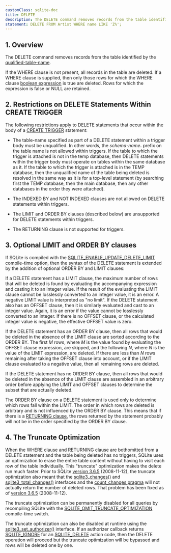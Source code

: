 ```yaml
---
customClass: sqlite-doc
title: DELETE
description: The DELETE command removes records from the table identified by the qualified-table-name.
statement: DELETE FROM Artist WHERE name LIKE 'Z%';
---
```


## 1. Overview

<!-- do-not-touch-svg-import: 'delete.svg' -->

The DELETE command removes records from the table identified by the
<a href="https://www.sqlite.org/syntax/qualified-table-name.html"
target="_blank">qualified-table-name</a>.

If the WHERE clause is not present, all records in the table are
deleted. If a WHERE clause is supplied, then only those rows for which
the WHERE clause [boolean expression](lang_expr#booleanexpr) is true are
deleted. Rows for which the expression is false or NULL are retained.

## 2. Restrictions on DELETE Statements Within CREATE TRIGGER

The following restrictions apply to DELETE statements that occur within
the body of a [CREATE TRIGGER](lang_createtrigger) statement:

- The <span class="yyterm">table-name</span> specified as part of a
  DELETE statement within a trigger body must be unqualified. In other
  words, the _schema-name_**.** prefix on the table name is not allowed
  within triggers. If the table to which the trigger is attached is not
  in the temp database, then DELETE statements within the trigger body
  must operate on tables within the same database as it. If the table to
  which the trigger is attached is in the TEMP database, then the
  unqualified name of the table being deleted is resolved in the same
  way as it is for a top-level statement (by searching first the TEMP
  database, then the main database, then any other databases in the
  order they were attached).

- The INDEXED BY and NOT INDEXED clauses are not allowed on DELETE
  statements within triggers.

- The LIMIT and ORDER BY clauses (described below) are unsupported for
  DELETE statements within triggers.

- The RETURNING clause is not supported for triggers.

## 3. Optional LIMIT and ORDER BY clauses

If SQLite is compiled with the
<a href="https://www.sqlite.org/compile.html#enable_update_delete_limit"
target="_blank">SQLITE_ENABLE_UPDATE_DELETE_LIMIT</a> compile-time
option, then the syntax of the DELETE statement is extended by the
addition of optional ORDER BY and LIMIT clauses:

<!-- do-not-touch-svg-import: 'delete2.svg' -->

If a DELETE statement has a LIMIT clause, the maximum number of rows
that will be deleted is found by evaluating the accompanying expression
and casting it to an integer value. If the result of the evaluating the
LIMIT clause cannot be losslessly converted to an integer value, it is
an error. A negative LIMIT value is interpreted as "no limit". If the
DELETE statement also has an OFFSET clause, then it is similarly
evaluated and cast to an integer value. Again, it is an error if the
value cannot be losslessly converted to an integer. If there is no
OFFSET clause, or the calculated integer value is negative, the
effective OFFSET value is zero.

If the DELETE statement has an ORDER BY clause, then all rows that would
be deleted in the absence of the LIMIT clause are sorted according to
the ORDER BY. The first *M* rows, where *M* is the value found by
evaluating the OFFSET clause expression, are skipped, and the following
*N*, where *N* is the value of the LIMIT expression, are deleted. If
there are less than *N* rows remaining after taking the OFFSET clause
into account, or if the LIMIT clause evaluated to a negative value, then
all remaining rows are deleted.

If the DELETE statement has no ORDER BY clause, then all rows that would
be deleted in the absence of the LIMIT clause are assembled in an
arbitrary order before applying the LIMIT and OFFSET clauses to
determine the subset that are actually deleted.

The ORDER BY clause on a DELETE statement is used only to determine
which rows fall within the LIMIT. The order in which rows are deleted is
arbitrary and is not influenced by the ORDER BY clause. This means that
if there is a [RETURNING clause](lang_returning), the rows returned by
the statement probably will not be in the order specified by the ORDER
BY clause. <span id="truncateopt"></span>

## 4. The Truncate Optimization

When the WHERE clause and RETURNING clause are bothomitted from a DELETE
statement and the table being deleted has no triggers, SQLite uses an
optimization to erase the entire table content without having to visit
each row of the table individually. This "truncate" optimization makes
the delete run much faster. Prior to SQLite
<a href="https://www.sqlite.org/releaselog/3_6_5.html"
target="_blank">version 3.6.5</a> (2008-11-12), the truncate
optimization also meant that the
<a href="https://www.sqlite.org/c3ref/changes.html"
target="_blank">sqlite3_changes()</a> and
<a href="https://www.sqlite.org/c3ref/total_changes.html"
target="_blank">sqlite3_total_changes()</a> interfaces and the
<a href="https://www.sqlite.org/pragma.html#pragma_count_changes"
target="_blank">count_changes pragma</a> will not actually return the
number of deleted rows. That problem has been fixed as of
<a href="https://www.sqlite.org/releaselog/3_6_5.html"
target="_blank">version 3.6.5</a> (2008-11-12).

The truncate optimization can be permanently disabled for all queries by
recompiling SQLite with the
<a href="https://www.sqlite.org/compile.html#omit_truncate_optimization"
target="_blank">SQLITE_OMIT_TRUNCATE_OPTIMIZATION</a> compile-time
switch.

The truncate optimization can also be disabled at runtime using the
<a href="https://www.sqlite.org/c3ref/set_authorizer.html"
target="_blank">sqlite3_set_authorizer()</a> interface. If an authorizer
callback returns <a href="https://www.sqlite.org/c3ref/c_deny.html"
target="_blank">SQLITE_IGNORE</a> for an
<a href="https://www.sqlite.org/c3ref/c_alter_table.html"
target="_blank">SQLITE_DELETE</a> action code, then the DELETE operation
will proceed but the truncate optimization will be bypassed and rows
will be deleted one by one.
